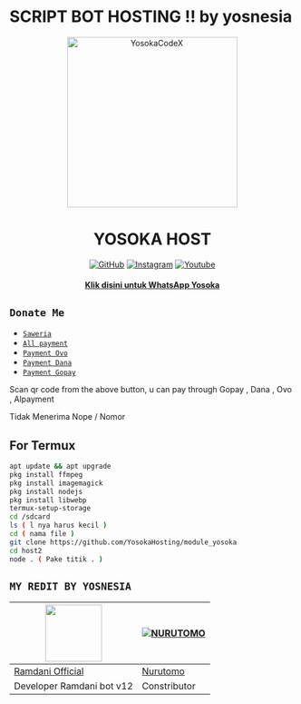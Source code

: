 # SCRIPT BOT HOSTING !! by yosnesia


<div align="center">
<img src="https://i.ibb.co/8zqD0Nx/IMG-20220810-WA0169.jpg" alt="YosokaCodeX" width="300" />

</p>
<h1 align="center">YOSOKA HOST</h1>

>
>
>
</div>
<p align="center">
  <a href="https://github.com/YosokaHosting"><img title="GitHub" src="https://img.shields.io/badge/Github-ramlaidi.svg?style=for-the-badge&logo=github" /></a>
  <a href="httts://instagram.com/yosoka_hosting"><img title="Instagram " src="https://img.shields.io/badge/Instagram-yosoka.svg?style=for-the-badge&logo=instagram" /></a>
  <a href="https://youtube.com/channel/UCh6zcsGjETF83ocmz4gvCHg"><img title="Youtube" src="https://img.shields.io/badge/Youtube-YosokaNesia.svg?style=for-the-badge&logo=youtube" /></a>
  <h4 align="center">
  <a
  <a href="https://wa.me/6285891634201">Klik disini untuk WhatsApp Yosoka </a>
</h4>
</p>

## ```Donate Me```

- [`Saweria`](https://saweria.co/yosoka)
- [`All payment`](https://telegra.ph/YosokaHosting-07-18)
- [`Payment Ovo`](https://telegra.ph/Yosoka---Ovo-07-18)
- [`Payment Dana`](https://telegra.ph/Yosoka---Dana-07-18)
- [`Payment Gopay`](https://telegra.ph/YosokaHosting-07-18-2)

<p align="left">
Scan qr code from the above button, u can pay through Gopay , Dana , Ovo , Alpayment </p>
<p align="left"> Tidak
Menerima Nope / Nomor</p>

## For Termux
```bash
apt update && apt upgrade
pkg install ffmpeg
pkg install imagemagick
pkg install nodejs
pkg install libwebp
termux-setup-storage
cd /sdcard
ls ( l nya harus kecil )
cd ( nama file )
git clone https://github.com/YosokaHosting/module_yosoka
cd host2
node . ( Pake titik . )
```
## ``` MY REDIT BY YOSNESIA ``` ##
<a href="https://github.com/Ramdaniofficial"><img src="https://github.com/Ramdaniofficial.png?size=100" width="100" height="100"></a> | [![NURUTOMO](https://github.com/Nurutomo.png?size=100)](https://github.com/Nurutomo) 
---|---
[Ramdani Official](https://github.com/Ramdaniofficial)  | [Nurutomo](https://github.com/Nurutomo)
Developer Ramdani bot v12 | Constributor |
